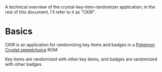 A technical overview of the crystal-key-item-randomizer application;
in the rest of this document, I'll refer to it as "CKIR".

# Basics

CKIR is an application for randomizing key items and badges in a
[Pokemon Crystal speedchoice][crystal-speedchoice] ROM.

Key items are randomized with other key items, and badges are
randomized with other badges.

[crystal-speedchoice]: https://github.com/Dabomstew/pokecrystal-speedchoice
